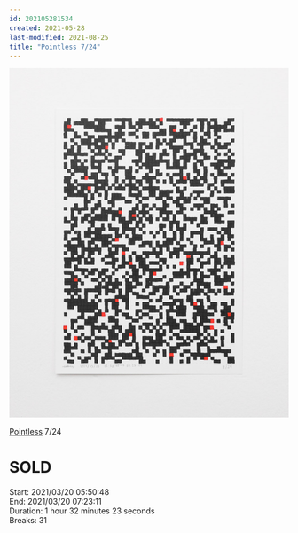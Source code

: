 ```yaml
---
id: 202105281534
created: 2021-05-28
last-modified: 2021-08-25
title: "Pointless 7/24"
---
```

![](../assets/202105281534.jpg)

[Pointless]([[202105271855]]) 7/24 

# SOLD

Start: 2021/03/20 05:50:48  
End: 2021/03/20 07:23:11  
Duration: 1 hour 32 minutes 23 seconds  
Breaks: 31